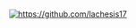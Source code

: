 # 
<p align="center">
<a href="https://github.com/lachesis17">
<img align="center" src="https://user-images.githubusercontent.com/78860436/196000476-d5c896ab-31d0-42d2-9610-3ee80d211003.png" alt="https://github.com/lachesis17"></a>
  
# </p>
<!--- <div align="center"> [🪐](https://github.com/lachesis17) </div> --->
<!---  
[![](https://user-images.githubusercontent.com/78860436/195998133-11c34529-9c9c-4a7b-ac45-6ad81ac58d75.png)](https://github.com/lachesis17)
--->

<!---
- 👋 Hi, I’m @lachesis17
- 👀 I’m interested in ...

- 🌱 I’m currently learning ...

- 💞️ I’m looking to collaborate on ...
- 📫 How to reach me ...


lachesis17/lachesis17 is a ✨ special ✨ repository because its `README.md` (this file) appears on your GitHub profile.
You can click the Preview link to take a look at your changes.
--->


